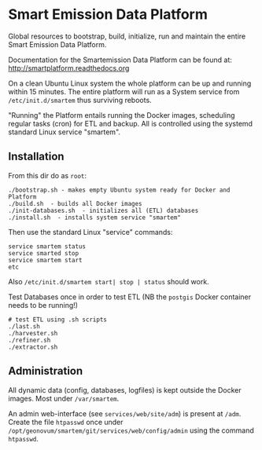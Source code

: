 # Smart Emission Data Platform

Global resources to bootstrap, build, initialize, run and maintain the 
entire Smart Emission Data Platform.

Documentation for the Smartemission Data Platform can be found at: http://smartplatform.readthedocs.org

On a clean Ubuntu Linux system the whole platform can be up and running within 15 minutes.
The entire platform will run as a System service from `/etc/init.d/smartem` thus surviving reboots.

"Running" the Platform entails running the Docker images, scheduling regular tasks (cron) for ETL and backup.
All is controlled using the systemd standard Linux service "smartem".

## Installation

From this dir do as `root`: 

    ./bootstrap.sh - makes empty Ubuntu system ready for Docker and Platform
    ./build.sh  - builds all Docker images
    ./init-databases.sh  - initializes all (ETL) databases
    ./install.sh  - installs system service "smartem"

Then use the standard Linux "service" commands:

    service smartem status
    service smarted stop
    service smartem start
    etc

Also `/etc/init.d/smartem start| stop | status` should work.

Test Databases once in order to test ETL (NB the `postgis` Docker container needs to be running!)
	
	# test ETL using .sh scripts
	./last.sh
	./harvester.sh
	./refiner.sh
	./extractor.sh
			
## Administration

All dynamic data (config, databases, logfiles) is kept outside the Docker images. Most under `/var/smartem`.

An admin web-interface (see `services/web/site/adm`) is present at `/adm`.
Create the file `htpasswd` once under `/opt/geonovum/smartem/git/services/web/config/admin` 
using the command `htpasswd`. 
